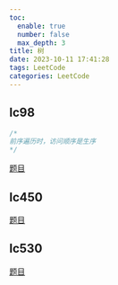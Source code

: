 ```yaml
---
toc:
  enable: true
  number: false
  max_depth: 3
title: 树
date: 2023-10-11 17:41:28
tags: LeetCode
categories: LeetCode
---
```


## lc98

```cpp
/*
前序遍历时，访问顺序是生序
*/
```

[题目](https://leetcode.com/problems/validate-binary-search-tree/description/)

## lc450

[题目](https://leetcode.com/problems/delete-node-in-a-bst/)

## lc530

[题目](https://leetcode.com/problems/minimum-absolute-difference-in-bst/description/)
